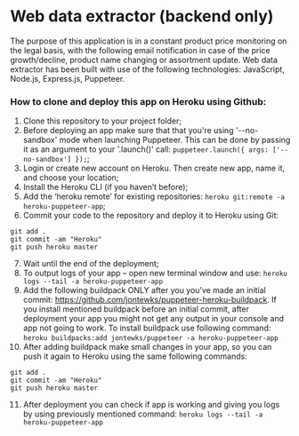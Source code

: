 # Web data extractor (backend only)
The purpose of this application is in a constant product price monitoring on the legal basis, with the following email notification in case of the price growth/decline, product name changing or assortment update. Web data extractor has been built with use of the following technologies: JavaScript, Node.js, Express.js, Puppeteer.  

### How to clone and deploy this app on Heroku using Github:
    
1.	Clone this repository to your project folder;
2.	Before deploying an app make sure that that you're using '--no-sandbox' mode when launching Puppeteer. This can be done by passing it as an argument to your '.launch()' call: `puppeteer.launch({ args: ['--no-sandbox'] });`;
3.	Login or create new account on Heroku. Then create new app, name it, and choose your location;
4.	Install the Heroku CLI (if you haven’t before);
5.	Add the ‘heroku remote’ for existing repositories: `heroku git:remote -a heroku-puppeteer-app`;
6.	Commit your code to the repository and deploy it to Heroku using Git:
```
git add .
git commit -am "Heroku"
git push heroku master
```
7.	Wait until the end of the deployment;
8.	To output logs of your app – open new terminal window and use: `heroku logs --tail -a heroku-puppeteer-app`
9.	Add the following buildpack ONLY after you you’ve made an initial commit: https://github.com/jontewks/puppeteer-heroku-buildpack. If you install mentioned buildpack before an initial commit, after deployment your app you might not get any output in your console and app not going to work. To install buildpack use following command: `heroku buildpacks:add jontewks/puppeteer -a heroku-puppeteer-app`
10.	After adding buildpack make small changes in your app, so you can push it again to Heroku using the same following commands:
```
git add .
git commit -am "Heroku"
git push heroku master
```
11.	 After deployment you can check if app is working and giving you logs by using previously mentioned command: `heroku logs --tail -a heroku-puppeteer-app`

